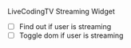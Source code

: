 LiveCodingTV Streaming Widget

* [ ] Find out if user is streaming
* [ ] Toggle dom if user is streaming
